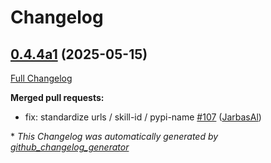 # Changelog

## [0.4.4a1](https://github.com/OpenVoiceOS/ovos-skill-news/tree/0.4.4a1) (2025-05-15)

[Full Changelog](https://github.com/OpenVoiceOS/ovos-skill-news/compare/0.4.3...0.4.4a1)

**Merged pull requests:**

- fix: standardize urls / skill-id / pypi-name [\#107](https://github.com/OpenVoiceOS/ovos-skill-news/pull/107) ([JarbasAl](https://github.com/JarbasAl))



\* *This Changelog was automatically generated by [github_changelog_generator](https://github.com/github-changelog-generator/github-changelog-generator)*

